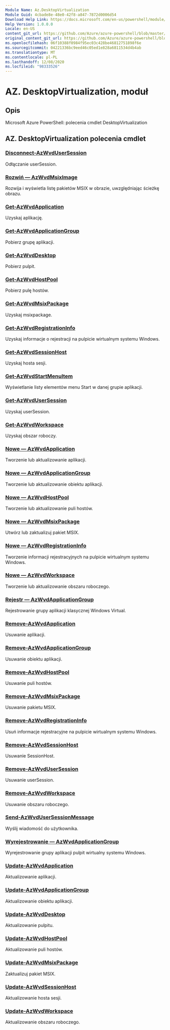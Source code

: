 ```yaml
---
Module Name: Az.DesktopVirtualization
Module Guid: 4cbade8e-48e0-42f8-a847-7872d0006d54
Download Help Link: https://docs.microsoft.com/en-us/powershell/module/az.desktopvirtualization
Help Version: 1.0.0.0
Locale: en-US
content_git_url: https://github.com/Azure/azure-powershell/blob/master/src/DesktopVirtualization/help/Az.DesktopVirtualization.md
original_content_git_url: https://github.com/Azure/azure-powershell/blob/master/src/DesktopVirtualization/help/Az.DesktopVirtualization.md
ms.openlocfilehash: 06f10388f0984f95ec03c428be46812751898f6e
ms.sourcegitcommit: 04221336bc9eed46c05ed1e828a6811534d4b4ab
ms.translationtype: MT
ms.contentlocale: pl-PL
ms.lasthandoff: 12/08/2020
ms.locfileid: "98333526"
---
```

# AZ. DesktopVirtualization, moduł
## Opis
Microsoft Azure PowerShell: polecenia cmdlet DesktopVirtualization

## AZ. DesktopVirtualization polecenia cmdlet
### [Disconnect-AzWvdUserSession](Disconnect-AzWvdUserSession.md)
Odłączanie userSession.

### [Rozwiń — AzWvdMsixImage](Expand-AzWvdMsixImage.md)
Rozwija i wyświetla listę pakietów MSIX w obrazie, uwzględniając ścieżkę obrazu.

### [Get-AzWvdApplication](Get-AzWvdApplication.md)
Uzyskaj aplikację.

### [Get-AzWvdApplicationGroup](Get-AzWvdApplicationGroup.md)
Pobierz grupę aplikacji.

### [Get-AzWvdDesktop](Get-AzWvdDesktop.md)
Pobierz pulpit.

### [Get-AzWvdHostPool](Get-AzWvdHostPool.md)
Pobierz pulę hostów.

### [Get-AzWvdMsixPackage](Get-AzWvdMsixPackage.md)
Uzyskaj msixpackage.

### [Get-AzWvdRegistrationInfo](Get-AzWvdRegistrationInfo.md)
Uzyskaj informacje o rejestracji na pulpicie wirtualnym systemu Windows.

### [Get-AzWvdSessionHost](Get-AzWvdSessionHost.md)
Uzyskaj hosta sesji.

### [Get-AzWvdStartMenuItem](Get-AzWvdStartMenuItem.md)
Wyświetlanie listy elementów menu Start w danej grupie aplikacji.

### [Get-AzWvdUserSession](Get-AzWvdUserSession.md)
Uzyskaj userSession.

### [Get-AzWvdWorkspace](Get-AzWvdWorkspace.md)
Uzyskaj obszar roboczy.

### [Nowe — AzWvdApplication](New-AzWvdApplication.md)
Tworzenie lub aktualizowanie aplikacji.

### [Nowe — AzWvdApplicationGroup](New-AzWvdApplicationGroup.md)
Tworzenie lub aktualizowanie obiektu aplikacji.

### [Nowe — AzWvdHostPool](New-AzWvdHostPool.md)
Tworzenie lub aktualizowanie puli hostów.

### [Nowe — AzWvdMsixPackage](New-AzWvdMsixPackage.md)
Utwórz lub zaktualizuj pakiet MSIX.

### [Nowe — AzWvdRegistrationInfo](New-AzWvdRegistrationInfo.md)
Tworzenie informacji rejestracyjnych na pulpicie wirtualnym systemu Windows.

### [Nowe — AzWvdWorkspace](New-AzWvdWorkspace.md)
Tworzenie lub aktualizowanie obszaru roboczego.

### [Rejestr — AzWvdApplicationGroup](Register-AzWvdApplicationGroup.md)
Rejestrowanie grupy aplikacji klasycznej Windows Virtual.

### [Remove-AzWvdApplication](Remove-AzWvdApplication.md)
Usuwanie aplikacji.

### [Remove-AzWvdApplicationGroup](Remove-AzWvdApplicationGroup.md)
Usuwanie obiektu aplikacji.

### [Remove-AzWvdHostPool](Remove-AzWvdHostPool.md)
Usuwanie puli hostów.

### [Remove-AzWvdMsixPackage](Remove-AzWvdMsixPackage.md)
Usuwanie pakietu MSIX.

### [Remove-AzWvdRegistrationInfo](Remove-AzWvdRegistrationInfo.md)
Usuń informacje rejestracyjne na pulpicie wirtualnym systemu Windows.

### [Remove-AzWvdSessionHost](Remove-AzWvdSessionHost.md)
Usuwanie SessionHost.

### [Remove-AzWvdUserSession](Remove-AzWvdUserSession.md)
Usuwanie userSession.

### [Remove-AzWvdWorkspace](Remove-AzWvdWorkspace.md)
Usuwanie obszaru roboczego.

### [Send-AzWvdUserSessionMessage](Send-AzWvdUserSessionMessage.md)
Wyślij wiadomość do użytkownika.

### [Wyrejestrowanie — AzWvdApplicationGroup](Unregister-AzWvdApplicationGroup.md)
Wyrejestrowanie grupy aplikacji pulpit wirtualny systemu Windows.

### [Update-AzWvdApplication](Update-AzWvdApplication.md)
Aktualizowanie aplikacji.

### [Update-AzWvdApplicationGroup](Update-AzWvdApplicationGroup.md)
Aktualizowanie obiektu aplikacji.

### [Update-AzWvdDesktop](Update-AzWvdDesktop.md)
Aktualizowanie pulpitu.

### [Update-AzWvdHostPool](Update-AzWvdHostPool.md)
Aktualizowanie puli hostów.

### [Update-AzWvdMsixPackage](Update-AzWvdMsixPackage.md)
Zaktualizuj pakiet MSIX.

### [Update-AzWvdSessionHost](Update-AzWvdSessionHost.md)
Aktualizowanie hosta sesji.

### [Update-AzWvdWorkspace](Update-AzWvdWorkspace.md)
Aktualizowanie obszaru roboczego.

